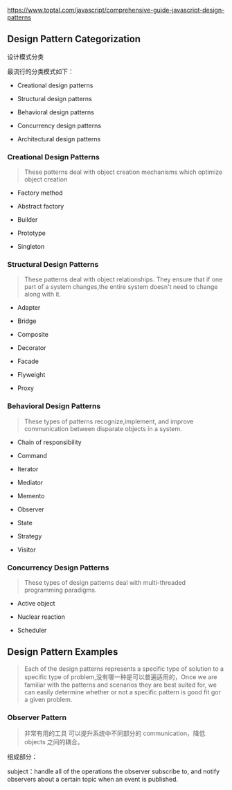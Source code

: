 https://www.toptal.com/javascript/comprehensive-guide-javascript-design-patterns

## Design Pattern Categorization
设计模式分类

最流行的分类模式如下：

* Creational design patterns

* Structural design patterns

* Behavioral design patterns

* Concurrency design patterns

* Architectural design patterns


### Creational Design Patterns

> These patterns deal with object creation mechanisms which optimize object creation

* Factory method

* Abstract factory

* Builder

* Prototype

* Singleton


### Structural Design Patterns

> These patterns deal with object relationships. They ensure that if one part of a system changes,the entire system doesn't need to change along with it.

* Adapter

* Bridge

* Composite

* Decorator

* Facade

* Flyweight

* Proxy


### Behavioral Design Patterns

> These types of patterns recognize,implement, and improve communication between disparate objects in a system.


* Chain of responsibility

* Command

* Iterator

* Mediator

* Memento

* Observer

* State

* Strategy

* Visitor


### Concurrency Design Patterns

> These types of design patterns deal with multi-threaded programming paradigms.


* Active object

* Nuclear reaction

* Scheduler


## Design Pattern Examples

> Each of the design patterns represents a specific type of solution to a specific type of problem,没有哪一种是可以普遍适用的，Once we are familiar with the patterns and scenarios they are best suited for, we can easily determine whether or not a specific pattern is good fit gor a given problem.

### Observer Pattern

> 非常有用的工具 可以提升系统中不同部分的 communication，降低 objects 之间的耦合。

组成部分：

subject：handle all of the operations the observer subscribe to, and notify observers about a certain topic when an event is published.

















